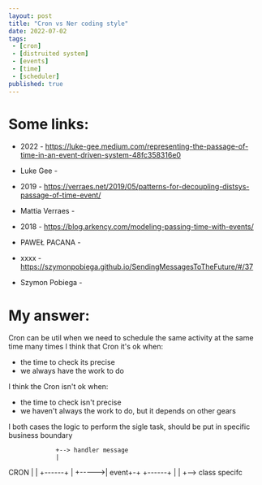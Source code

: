 ```yaml
---
layout: post
title: "Cron vs Ner coding style"
date: 2022-07-02
tags:
 - [cron]
 - [distruited system]
 - [events]
 - [time]
 - [scheduler]
published: true
---
```


# Some links:

- 2022 - https://luke-gee.medium.com/representing-the-passage-of-time-in-an-event-driven-system-48fc358316e0
- Luke Gee - 

- 2019 - https://verraes.net/2019/05/patterns-for-decoupling-distsys-passage-of-time-event/
- Mattia Verraes - 

- 2018 - https://blog.arkency.com/modeling-passing-time-with-events/
- PAWEŁ PACANA - 

- xxxx - https://szymonpobiega.github.io/SendingMessagesToTheFuture/#/37
- Szymon Pobiega -  


# My answer:
Cron can be util when we need to schedule the same activity at the same time many times
I think that Cron it's ok when:
- the time to check its precise 
- we always have the work to do

I think the Cron isn't ok when:
- the time to check isn't precise
- we haven't always the work to do, but it depends on other gears

I both cases the logic to perform the sigle task, should be put in specific business boundary 

                 +--> handler message
                 |
CRON             |
 |      +------+ |
 +----->| event+-+
        +------+ |
                 |
                 +--> class specifc
